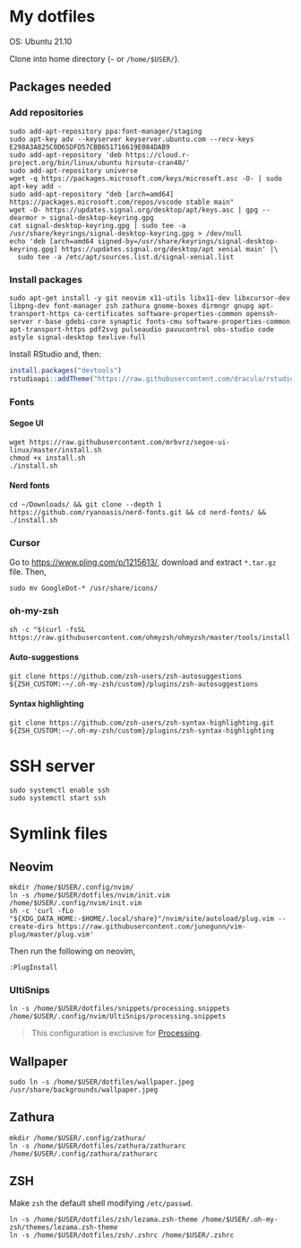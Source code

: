 # My dotfiles

OS: Ubuntu 21.10

Clone into home directory (`~` or `/home/$USER/`).

## Packages needed

### Add repositories

```shell
sudo add-apt-repository ppa:font-manager/staging
sudo apt-key adv --keyserver keyserver.ubuntu.com --recv-keys E298A3A825C0D65DFD57CBB651716619E084DAB9
sudo add-apt-repository 'deb https://cloud.r-project.org/bin/linux/ubuntu hirsute-cran40/'
sudo add-apt-repository universe
wget -q https://packages.microsoft.com/keys/microsoft.asc -O- | sudo apt-key add -
sudo add-apt-repository "deb [arch=amd64] https://packages.microsoft.com/repos/vscode stable main"
wget -O- https://updates.signal.org/desktop/apt/keys.asc | gpg --dearmor > signal-desktop-keyring.gpg
cat signal-desktop-keyring.gpg | sudo tee -a /usr/share/keyrings/signal-desktop-keyring.gpg > /dev/null
echo 'deb [arch=amd64 signed-by=/usr/share/keyrings/signal-desktop-keyring.gpg] https://updates.signal.org/desktop/apt xenial main' |\
  sudo tee -a /etc/apt/sources.list.d/signal-xenial.list
```

### Install packages

```shell
sudo apt-get install -y git neovim x11-utils libx11-dev libxcursor-dev libpng-dev font-manager zsh zathura gnome-boxes dirmngr gnupg apt-transport-https ca-certificates software-properties-common openssh-server r-base gdebi-core synaptic fonts-cmu software-properties-common apt-transport-https pdf2svg pulseaudio pavucontrol obs-studio code astyle signal-desktop texlive-full
```

Install RStudio and, then:

```R
install.packages("devtools")
rstudioapi::addTheme("https://raw.githubusercontent.com/dracula/rstudio/master/dracula.rstheme", apply = TRUE, force = TRUE)
```

### Fonts

#### Segoe UI

```shell
wget https://raw.githubusercontent.com/mrbvrz/segoe-ui-linux/master/install.sh
chmod +x install.sh
./install.sh
```

#### Nerd fonts

```shell
cd ~/Downloads/ && git clone --depth 1 https://github.com/ryanoasis/nerd-fonts.git && cd nerd-fonts/ && ./install.sh
```

### Cursor

Go to https://www.pling.com/p/1215613/, download and extract `*.tar.gz` file. Then,

```shell
sudo mv GoogleDot-* /usr/share/icons/
```

### oh-my-zsh

```shell
sh -c "$(curl -fsSL https://raw.githubusercontent.com/ohmyzsh/ohmyzsh/master/tools/install.sh)"
```

#### Auto-suggestions

```shell
git clone https://github.com/zsh-users/zsh-autosuggestions ${ZSH_CUSTOM:-~/.oh-my-zsh/custom}/plugins/zsh-autosuggestions
```

#### Syntax highlighting

```shell
git clone https://github.com/zsh-users/zsh-syntax-highlighting.git ${ZSH_CUSTOM:-~/.oh-my-zsh/custom}/plugins/zsh-syntax-highlighting
```

# SSH server

```shell
sudo systemctl enable ssh
sudo systemctl start ssh
```

# Symlink files

## Neovim

```shell
mkdir /home/$USER/.config/nvim/
ln -s /home/$USER/dotfiles/nvim/init.vim /home/$USER/.config/nvim/init.vim
sh -c 'curl -fLo "${XDG_DATA_HOME:-$HOME/.local/share}"/nvim/site/autoload/plug.vim --create-dirs https://raw.githubusercontent.com/junegunn/vim-plug/master/plug.vim'
```

Then run the following on neovim,

```neovim
:PlugInstall
```

### UltiSnips

```shell
ln -s /home/$USER/dotfiles/snippets/processing.snippets /home/$USER/.config/nvim/UltiSnips/processing.snippets
```

> This configuration is exclusive for [Processing](https://processing.org/).

## Wallpaper

```shell
sudo ln -s /home/$USER/dotfiles/wallpaper.jpeg /usr/share/backgrounds/wallpaper.jpeg
```

## Zathura

```shell
mkdir /home/$USER/.config/zathura/
ln -s /home/$USER/dotfiles/zathura/zathurarc /home/$USER/.config/zathura/zathurarc
```

## ZSH

Make `zsh` the default shell modifying `/etc/passwd`.

```shell
ln -s /home/$USER/dotfiles/zsh/lezama.zsh-theme /home/$USER/.oh-my-zsh/themes/lezama.zsh-theme
ln -s /home/$USER/dotfiles/zsh/.zshrc /home/$USER/.zshrc
```
